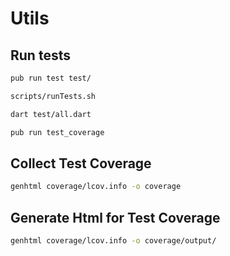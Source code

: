 # Utils

## Run tests

```sh
pub run test test/
```

```sh
scripts/runTests.sh
```

```sh
dart test/all.dart
```

```sh
pub run test_coverage
```

## Collect Test Coverage

```sh
genhtml coverage/lcov.info -o coverage
```

## Generate Html for Test Coverage

```sh
genhtml coverage/lcov.info -o coverage/output/
```
